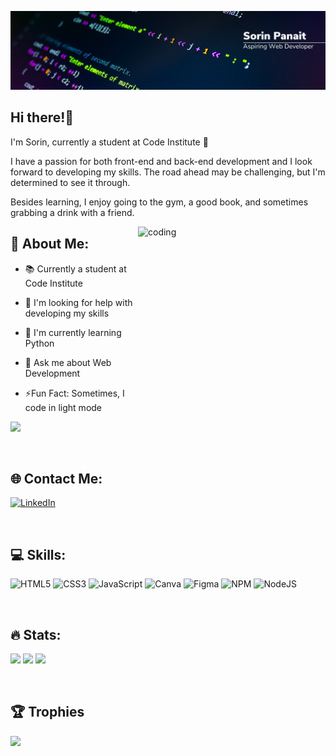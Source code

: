 ![Masterhead](https://github.com/SorinPan/SorinPan/blob/main/github-banner.png)

## Hi there!👋

I'm Sorin, currently a student at Code Institute 👋

I have a passion for both front-end and back-end development and I look forward to developing my skills. The road ahead may be challenging, but I'm determined to see it through.

Besides learning, I enjoy going to the gym, a good book, and sometimes grabbing a drink with a friend.

<img align="right" alt="coding" width="300" height="300" src="https://media.giphy.com/media/v1.Y2lkPTc5MGI3NjExYjFhOTc5dmx0bGZtamQ3M2E2aTFiZ2F5YmxwcGF6a3htZ255dzhhcSZlcD12MV9pbnRlcm5hbF9naWZfYnlfaWQmY3Q9cw/LBFPLXkgoVm80dx6sP/giphy.gif">

## 💫 About Me:
* 📚 Currently a student at Code Institute

* 🤝 I'm looking for help with developing my skills

* 🌱 I'm currently learning Python

* 💬 Ask me about Web Development

* ⚡Fun Fact: Sometimes, I code in light mode

[![](https://visitcount.itsvg.in/api?id=SorinPan&icon=0&color=10)](https://visitcount.itsvg.in)

<br>

## 🌐 Contact Me:
[![LinkedIn](https://img.shields.io/badge/LinkedIn-%230077B5.svg?logo=linkedin&logoColor=white)](https://linkedin.com/in/sorin-panait)

<br>

## 💻 Skills:
![HTML5](https://img.shields.io/badge/html5-%23E34F26.svg?style=flat&logo=html5&logoColor=white) ![CSS3](https://img.shields.io/badge/css3-%231572B6.svg?style=flat&logo=css3&logoColor=white) ![JavaScript](https://img.shields.io/badge/javascript-%23323330.svg?style=flat&logo=javascript&logoColor=%23F7DF1E) ![Canva](https://img.shields.io/badge/Canva-%2300C4CC.svg?style=flat&logo=Canva&logoColor=white) 	![Figma](https://img.shields.io/badge/figma-%23F24E1E.svg?style=flat&logo=figma&logoColor=white) ![NPM](https://img.shields.io/badge/NPM-%23000000.svg?style=flat&logo=npm&logoColor=white) ![NodeJS](https://img.shields.io/badge/node.js-6DA55F?style=flat&logo=node.js&logoColor=white)

<br>

## 🔥 Stats:
![](https://github-readme-stats.vercel.app/api?username=SorinPan&theme=dracula&hide_border=true&include_all_commits=false&count_private=false)
![](https://github-readme-streak-stats.herokuapp.com/?user=SorinPan&theme=dracula&hide_border=true)
![](https://github-readme-stats.vercel.app/api/top-langs/?username=SorinPan&theme=dracula&hide_border=true&include_all_commits=false&count_private=false&layout=compact)

<br>

## 🏆 Trophies
![](https://github-profile-trophy.vercel.app/?username=SorinPan&theme=dracula&no-frame=true&no-bg=false&margin-w=4)


<!-- Proudly created with GPRM ( https://gprm.itsvg.in ) -->
